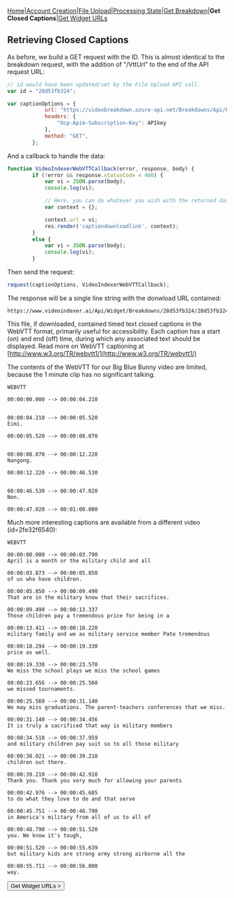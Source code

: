 [Home](https://jaegermeiste.github.io/MSCognitiveServicesHowToGuide/)|[Account Creation](https://jaegermeiste.github.io/MSCognitiveServicesHowToGuide/AccountCreation)|[File Upload](https://jaegermeiste.github.io/MSCognitiveServicesHowToGuide/FileUpload)|[Processing State](https://jaegermeiste.github.io/MSCognitiveServicesHowToGuide/ProcessingState)|[Get Breakdown](https://jaegermeiste.github.io/MSCognitiveServicesHowToGuide/GetBreakdown)|**Get Closed Captions**|[Get Widget URLs](https://jaegermeiste.github.io/MSCognitiveServicesHowToGuide/GetWidgets)

## Retrieving Closed Captions

As before, we build a GET request with the ID. This is almost identical to the breakdown request, with the addition of "/VttUrl" to the end of the API request URL:
```javascript
// id would have been updated/set by the File Upload API call.
var id = "28d53fb324";

var captionOptions = {
            url: "https://videobreakdown.azure-api.net/Breakdowns/Api/Partner/Breakdowns/" + id + "/VttUrl",
            headers: {
                "Ocp-Apim-Subscription-Key": APIkey
            },
            method: "GET",
        };
```

And a callback to handle the data:
```javascript
function VideoIndexerWebVTTCallback(error, response, body) {
        if (!error && response.statusCode < 400) {
            var vi = JSON.parse(body);
            console.log(vi);

            // Here, you can do whatever you wish with the returned data.
            var context = {};

            context.url = vi;
            res.render('captiondownloadlink', context);
        }
        else {
            var vi = JSON.parse(body);
            console.log(vi);
        }
```

Then send the request:
```javascript
request(captionOptions, VideoIndexerWebVTTCallback);
```

The response will be a single line string with the donwload URL contained:
```url
https://www.videoindexer.ai/Api/Widget/Breakdowns/28d53fb324/28d53fb324/Vtt
```

This file, if downloaded, contained timed text closed captions in the WebVTT format, primarily useful for accessibility. Each caption has a start (on) and end (off) time, during which any associated text should be displayed. Read more on WebVTT captioning at [http://www.w3.org/TR/webvtt1/](http://www.w3.org/TR/webvtt1/)

The contents of the WebVTT for our Big Blue Bunny video are limited, because the 1 minute clip has no significant talking.
```
WEBVTT

00:00:00.000 --> 00:00:04.210


00:00:04.210 --> 00:00:05.520
Eimi.

00:00:05.520 --> 00:00:08.070


00:00:08.070 --> 00:00:12.220
Nangong.

00:00:12.220 --> 00:00:46.530


00:00:46.530 --> 00:00:47.020
Non.

00:00:47.020 --> 00:01:00.000
```

Much more interesting captions are available from a different video (id=2fe32f6540):
```tap
WEBVTT

00:00:00.000 --> 00:00:03.790
April is a month or the military child and all

00:00:03.873 --> 00:00:05.850
of us who have children.

00:00:05.850 --> 00:00:09.490
That are in the military know that their sacrifices.

00:00:09.490 --> 00:00:13.337
Those children pay a tremendous price for being in a

00:00:13.411 --> 00:00:18.220
military family and we as military service member Pate tremendous

00:00:18.294 --> 00:00:19.330
price as well.

00:00:19.330 --> 00:00:23.570
We miss the school plays we miss the school games

00:00:23.656 --> 00:00:25.560
we missed tournaments.

00:00:25.560 --> 00:00:31.140
We may miss graduations. The parent-teachers conferences that we miss.

00:00:31.140 --> 00:00:34.456
It is truly a sacrificed that way is military members

00:00:34.518 --> 00:00:37.959
and military children pay suit so to all those military

00:00:38.021 --> 00:00:39.210
children out there.

00:00:39.210 --> 00:00:42.910
Thank you. Thank you very much for allowing your parents

00:00:42.976 --> 00:00:45.685
to do what they love to do and that serve

00:00:45.751 --> 00:00:48.790
in America's military from all of us to all of

00:00:48.790 --> 00:00:51.520
you. We know it's tough,

00:00:51.520 --> 00:00:55.639
but military kids are strong army strong airborne all the

00:00:55.711 --> 00:00:56.000
way.
```


<form action="https://jaegermeiste.github.io/MSCognitiveServicesHowToGuide/GetWidgets">
    <input type="submit" value="Get Widget URLs >" />
</form>
